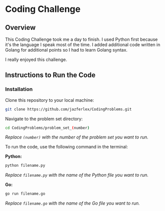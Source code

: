 # Coding Challenge

## Overview

This Coding Challenge took me a day to finish. I used Python first because it's the language I speak most of the time. I added additional code written in Golang for additional points so I had to learn Golang syntax.

I really enjoyed this challenge.

## Instructions to Run the Code

### Installation

Clone this repository to your local machine:

```bash
git clone https://github.com/jazferlex/CodingProblems.git
```

Navigate to the problem set directory:

```bash
cd CodingProblems/problem_set_(number)
```

*Replace `(number)` with the number of the problem set you want to run.*

To run the code, use the following command in the terminal:

**Python:**

```bash
python filename.py
```

*Replace `filename.py` with the name of the Python file you want to run.*

**Go:**

```bash
go run filename.go
```

*Replace `filename.go` with the name of the Go file you want to run.*
